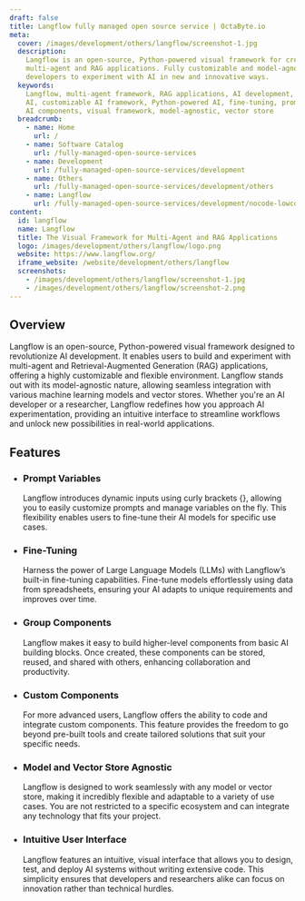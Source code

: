 ```yaml
---
draft: false
title: Langflow fully managed open source service | OctaByte.io
meta:
  cover: /images/development/others/langflow/screenshot-1.jpg
  description:
    Langflow is an open-source, Python-powered visual framework for creating
    multi-agent and RAG applications. Fully customizable and model-agnostic, it empowers
    developers to experiment with AI in new and innovative ways.
  keywords:
    Langflow, multi-agent framework, RAG applications, AI development, open-source
    AI, customizable AI framework, Python-powered AI, fine-tuning, prompt variables,
    AI components, visual framework, model-agnostic, vector store
  breadcrumb:
    - name: Home
      url: /
    - name: Software Catalog
      url: /fully-managed-open-source-services
    - name: Development
      url: /fully-managed-open-source-services/development
    - name: Others
      url: /fully-managed-open-source-services/development/others
    - name: Langflow
      url: /fully-managed-open-source-services/development/nocode-lowcode/langflow
content:
  id: langflow
  name: Langflow
  title: The Visual Framework for Multi-Agent and RAG Applications
  logo: /images/development/others/langflow/logo.png
  website: https://www.langflow.org/
  iframe_website: /website/development/others/langflow
  screenshots:
    - /images/development/others/langflow/screenshot-1.jpg
    - /images/development/others/langflow/screenshot-2.png
---
```


## Overview

Langflow is an open-source, Python-powered visual framework designed to revolutionize AI development. It enables users to build and experiment with multi-agent and Retrieval-Augmented Generation (RAG) applications, offering a highly customizable and flexible environment. Langflow stands out with its model-agnostic nature, allowing seamless integration with various machine learning models and vector stores. Whether you're an AI developer or a researcher, Langflow redefines how you approach AI experimentation, providing an intuitive interface to streamline workflows and unlock new possibilities in real-world applications.

## Features

- ### Prompt Variables

  Langflow introduces dynamic inputs using curly brackets {}, allowing you to easily customize prompts and manage variables on the fly. This flexibility enables users to fine-tune their AI models for specific use cases.

- ### Fine-Tuning

  Harness the power of Large Language Models (LLMs) with Langflow’s built-in fine-tuning capabilities. Fine-tune models effortlessly using data from spreadsheets, ensuring your AI adapts to unique requirements and improves over time.

- ### Group Components

  Langflow makes it easy to build higher-level components from basic AI building blocks. Once created, these components can be stored, reused, and shared with others, enhancing collaboration and productivity.

- ### Custom Components

  For more advanced users, Langflow offers the ability to code and integrate custom components. This feature provides the freedom to go beyond pre-built tools and create tailored solutions that suit your specific needs.

- ### Model and Vector Store Agnostic

  Langflow is designed to work seamlessly with any model or vector store, making it incredibly flexible and adaptable to a variety of use cases. You are not restricted to a specific ecosystem and can integrate any technology that fits your project.

- ### Intuitive User Interface

  Langflow features an intuitive, visual interface that allows you to design, test, and deploy AI systems without writing extensive code. This simplicity ensures that developers and researchers alike can focus on innovation rather than technical hurdles.
